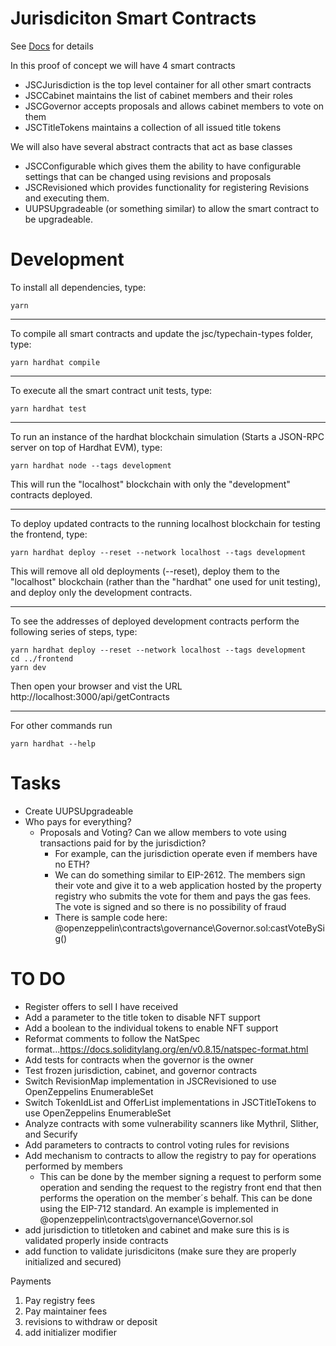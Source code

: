 # Jurisdiciton Smart Contracts
See [Docs](https://docs.google.com/document/d/1alcg28Ip54dXeU0KLeHTLtxxGtojkLuvdxDac-giKKg) for details

In this proof of concept we will have 4 smart contracts

- JSCJurisdiction is the top level container for all other smart contracts
- JSCCabinet maintains the list of cabinet members and their roles
- JSCGovernor accepts proposals and allows cabinet members to vote on them
- JSCTitleTokens maintains a collection of all issued title tokens

We will also have several abstract contracts that act as base classes

- JSCConfigurable which gives them the ability to have configurable settings that can be changed using revisions and proposals
- JSCRevisioned which provides functionality for registering Revisions and executing them.
- UUPSUpgradeable (or something similar) to allow the smart contract to be upgradeable. 

# Development

To install all dependencies, type:
```
yarn
```

---
To compile all smart contracts and update the jsc/typechain-types folder, type:
```
yarn hardhat compile
```

---
To execute all the smart contract unit tests, type:
```
yarn hardhat test
```

---
To run an instance of the hardhat blockchain simulation (Starts a JSON-RPC server on top of Hardhat EVM), type:
```
yarn hardhat node --tags development
```
This will run the "localhost" blockchain with only the "development" contracts deployed.

---
To deploy updated contracts to the running localhost blockchain for testing the frontend, type:
```
yarn hardhat deploy --reset --network localhost --tags development
```
This will remove all old deployments (--reset), deploy them to the "localhost" blockchain (rather than the "hardhat" one used for unit testing), and deploy only the development contracts.

---
To see the addresses of deployed development contracts perform the following series of steps, type:
```
yarn hardhat deploy --reset --network localhost --tags development
cd ../frontend
yarn dev
```
Then open your browser and vist the URL http://localhost:3000/api/getContracts

---
For other commands run
```
yarn hardhat --help
```

# Tasks

- Create UUPSUpgradeable
- Who pays for everything?
  - Proposals and Voting? Can we allow members to vote using transactions paid for by the jurisdiction?
    - For example, can the jurisdiction operate even if members have no ETH?
    - We can do something similar to EIP-2612. The members sign their vote and give it to a web application hosted by the property registry who submits the vote for them and pays the gas fees. The vote is signed and so there is no possibility of fraud
    - There is sample code here: @openzeppelin\contracts\governance\Governor.sol:castVoteBySig()

# TO DO

- Register offers to sell I have received
- Add a parameter to the title token to disable NFT support
- Add a boolean to the individual tokens to enable NFT support
- Reformat comments to follow the NatSpec format...https://docs.soliditylang.org/en/v0.8.15/natspec-format.html
- Add tests for contracts when the governor is the owner
- Test frozen jurisdiction, cabinet, and governor contracts
- Switch RevisionMap implementation in JSCRevisioned to use OpenZeppelins EnumerableSet
- Switch TokenIdList and OfferList implementations in JSCTitleTokens to use OpenZeppelins EnumerableSet
- Analyze contracts with some vulnerability scanners like Mythril, Slither, and Securify
- Add parameters to contracts to control voting rules for revisions
- Add mechanism to contracts to allow the registry to pay for operations performed by members
  - This can be done by the member signing a request to perform some operation and sending the request to 
    the registry front end that then performs the operation on the member´s behalf. This can be done
    using the EIP-712 standard. An example is implemented in @openzeppelin\contracts\governance\Governor.sol
- add jurisdiction to titletoken and cabinet and make sure this is is validated properly inside contracts
- add function to validate jurisdicitons (make sure they are properly initialized and secured)

Payments
1. Pay registry fees
2. Pay maintainer fees
3. revisions to withdraw or deposit 
4. add initializer modifier
